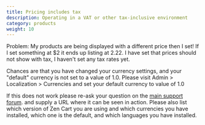 ```yaml
---
title: Pricing includes tax
description: Operating in a VAT or other tax-inclusive environment 
category: products
weight: 10
---
```


Problem: My products are being displayed with a different price then I set! If I set something at $2 it ends up listing at 2.22. I have set that prices should not show with tax, I haven't set any tax rates yet.

Chances are that you have changed your currency settings, and your "default" currency is not set to a value of 1.0.
Please visit Admin > Localization > Currencies and set your default currency to value of 1.0

If this does not work please re-ask your question on the 
[main support forum](https://www.zen-cart.com/forum.php).
and supply a URL where it can be seen in action.
Please also list which version of Zen Cart you are using and which currencies you have installed, which one is the default,  and which languages you have installed.

